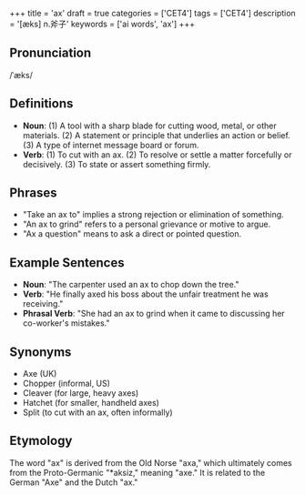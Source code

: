 +++
title = 'ax'
draft = true
categories = ['CET4']
tags = ['CET4']
description = '[æks] n.斧子'
keywords = ['ai words', 'ax']
+++

## Pronunciation
/ˈæks/

## Definitions
- **Noun**: (1) A tool with a sharp blade for cutting wood, metal, or other materials. (2) A statement or principle that underlies an action or belief. (3) A type of internet message board or forum.
- **Verb**: (1) To cut with an ax. (2) To resolve or settle a matter forcefully or decisively. (3) To state or assert something firmly.

## Phrases
- "Take an ax to" implies a strong rejection or elimination of something.
- "An ax to grind" refers to a personal grievance or motive to argue.
- "Ax a question" means to ask a direct or pointed question.

## Example Sentences
- **Noun**: "The carpenter used an ax to chop down the tree."
- **Verb**: "He finally axed his boss about the unfair treatment he was receiving."
- **Phrasal Verb**: "She had an ax to grind when it came to discussing her co-worker's mistakes."

## Synonyms
- Axe (UK)
- Chopper (informal, US)
- Cleaver (for large, heavy axes)
- Hatchet (for smaller, handheld axes)
- Split (to cut with an ax, often informally)

## Etymology
The word "ax" is derived from the Old Norse "axa," which ultimately comes from the Proto-Germanic "\*aksiz," meaning "axe." It is related to the German "Axe" and the Dutch "ax."
